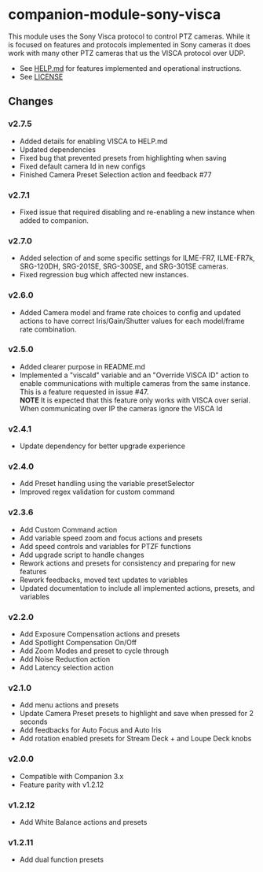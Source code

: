 # companion-module-sony-visca

This module uses the Sony Visca protocol to control PTZ cameras. While it is focused on features and protocols implemented in Sony cameras it does work with many other PTZ cameras that us the VISCA protocol over UDP.

- See [HELP.md](https://github.com/bitfocus/companion-module-sony-visca/blob/master/companion/HELP.md) for features implemented and operational instructions.
- See [LICENSE](https://github.com/bitfocus/companion-module-sony-visca/blob/master/LICENSE)

## Changes

### v2.7.5

- Added details for enabling VISCA to HELP.md
- Updated dependencies
- Fixed bug that prevented presets from highlighting when saving
- Fixed default camera Id in new configs
- Finished Camera Preset Selection action and feedback #77

### v2.7.1

- Fixed issue that required disabling and re-enabling a new instance when added to companion.

### v2.7.0

- Added selection of and some specific settings for ILME-FR7, ILME-FR7k, SRG-120DH, SRG-201SE, SRG-300SE, and SRG-301SE cameras.
- Fixed regression bug which affected new instances.

### v2.6.0

- Added Camera model and frame rate choices to config and updated actions to have correct Iris/Gain/Shutter values for each model/frame rate combination.

### v2.5.0

- Added clearer purpose in README.md
- Implemented a "viscaId" variable and an "Override VISCA ID" action to enable communications with multiple cameras from the same instance. This is a feature requested in issue #47.  
  **NOTE** It is expected that this feature only works with VISCA over serial. When communicating over IP the cameras ignore the VISCA Id

### v2.4.1

- Update dependency for better upgrade experience

### v2.4.0

- Add Preset handling using the variable presetSelector
- Improved regex validation for custom command

### v2.3.6

- Add Custom Command action
- Add variable speed zoom and focus actions and presets
- Add speed controls and variables for PTZF functions
- Add upgrade script to handle changes
- Rework actions and presets for consistency and preparing for new features
- Rework feedbacks, moved text updates to variables
- Updated documentation to include all implemented actions, presets, and variables

### v2.2.0

- Add Exposure Compensation actions and presets
- Add Spotlight Compensation On/Off
- Add Zoom Modes and preset to cycle through
- Add Noise Reduction action
- Add Latency selection action

### v2.1.0

- Add menu actions and presets
- Update Camera Preset presets to highlight and save when pressed for 2 seconds
- Add feedbacks for Auto Focus and Auto Iris
- Add rotation enabled presets for Stream Deck + and Loupe Deck knobs

### v2.0.0

- Compatible with Companion 3.x
- Feature parity with v1.2.12

### v1.2.12

- Add White Balance actions and presets

### v1.2.11

- Add dual function presets
